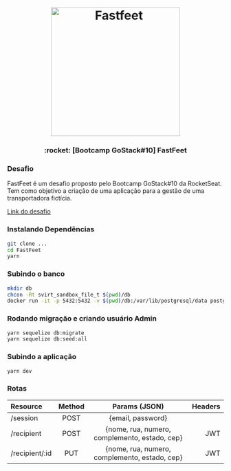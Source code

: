 <h1 align="center">
  <img alt="Fastfeet" title="Fastfeet" src="https://github.com/Rocketseat/bootcamp-gostack-desafio-02/blob/master/.github/logo.png" width="300px" />
</h1>

<h3 align="center">
  :rocket: [Bootcamp GoStack#10] FastFeet
</h3>

### Desafio
FastFeet é um desafio proposto pelo Bootcamp GoStack#10 da RocketSeat. Tem como objetivo a criação de uma aplicação para a gestão de uma transportadora fictícia.  

[Link do desafio](https://github.com/Rocketseat/bootcamp-gostack-desafio-02)

### Instalando Dependências
```sh
git clone ...
cd FastFeet
yarn
```

### Subindo o banco
```sh
mkdir db
chcon -Rt svirt_sandbox_file_t $(pwd)/db
docker run -it -p 5432:5432 -v $(pwd)/db:/var/lib/postgresql/data postgres
```

### Rodando migração e criando usuário Admin
```sh
yarn sequelize db:migrate
yarn sequelize db:seed:all
```

### Subindo a aplicação
```sh
yarn dev
```

### Rotas
| Resource | Method | Params (JSON) | Headers |
| :---     | :---:  |    :---:      |    ---: |
| /session       | POST | {email, password} | |
| /recipient     | POST | {nome, rua, numero, complemento, estado, cep} | JWT |
| /recipient/:id | PUT  | {nome, rua, numero, complemento, estado, cep} | JWT |

